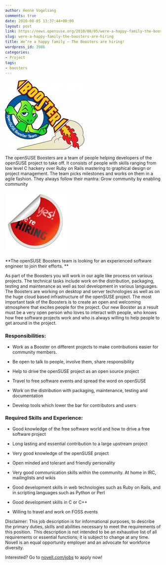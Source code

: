 ```yaml
---
author: Henne Vogelsang
comments: true
date: 2010-08-05 13:37:44+00:00
layout: post
link: https://news.opensuse.org/2010/08/05/were-a-happy-family-the-boosters-are-hiring/
slug: were-a-happy-family-the-boosters-are-hiring
title: We’re a happy family – The Boosters are hiring!
wordpress_id: 3986
categories:
- Project
tags:
- boosters
---
```


[![](/wp-content/uploads/2010/08/256px-Logo-boosters.png)](http://en.opensuse.org/openSUSE:Boosters)

The openSUSE Boosters are a team of people helping developers of the  openSUSE project to take off. It consists of people with skills ranging from low level C hackery over Ruby  on Rails mastering to graphical design or project management. The team  picks milestones and works on them in a agile fashion. They always  follow their mantra: Grow community by enabling community

[![](/wp-content/uploads/2010/08/hiring.png)](http://careers.novell.com/psp/css89prd/EMPLOYEE/HRMS/c/HRS_HRAM.HRS_CE.GBL)

**The openSUSE Boosters team is looking for an experienced  software engineer to join their efforts. **

<!-- more -->As part of the Boosters you will work in our agile  like process on  various projects. The technical tasks include work on the distribution,  packaging, testing and maintenance as well as tool  development in  various languages. The Boosters are working on desktop and server  technologies as well as on the huge cloud based infrastructure of  the  openSUSE project. The most important task of the Boosters is to create an open and welcoming atmosphere that excites people for the project. Our new Booster as a result must be a very open person who loves to interact with people, who knows how free software projects work and who is always willing to help people to get around in the project.


### Responsibilities:





	
  * Work as a Booster on different projects to make contributions  easier for community members.

	
  * Be open to talk to people, involve them, share responsibility

	
  * Help to drive the openSUSE project as an open source project

	
  * Travel to free software events and spread the word on openSUSE

	
  * Work on the distribution with packaging, maintenance, testing and documentation

	
  * Develop tools which lower the bar for contributors and users




### Required Skills and Experience:





	
  * Good knowledge of the free software world and how to drive a free software project

	
  * Long lasting and essential contribution to a large upstream project

	
  * Very good knowledge of the openSUSE project

	
  * Open minded and tolerant and friendly personality

	
  * Very good communication skills within the community. At home in IRC, mailinglists and wikis

	
  * Good development skills in web technologies such as Ruby on Rails, and in scripting languages such as Python or Perl

	
  * Good development skills in C or C++

	
  * Willing to travel and work on FOSS events


Disclaimer: This job description is for  informational purposes, to describe the primary duties, skills and  abilities necessary to meet the requirements of this position.  This  description is not intended to be an exhaustive list of all requirements  or essential functions; it is subject to change at any time.  Novell is an equal opportunity employer and an advocate for  workforce diversity.

Interested? Go to [novell.com/jobs](http://careers.novell.com/psp/css89prd/EMPLOYEE/HRMS/c/HRS_HRAM.HRS_CE.GBL) to apply now!
